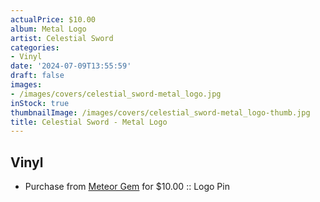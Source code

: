 ```yaml
---
actualPrice: $10.00
album: Metal Logo
artist: Celestial Sword
categories:
- Vinyl
date: '2024-07-09T13:55:59'
draft: false
images:
- /images/covers/celestial_sword-metal_logo.jpg
inStock: true
thumbnailImage: /images/covers/celestial_sword-metal_logo-thumb.jpg
title: Celestial Sword - Metal Logo
---
```


## Vinyl
* Purchase from [Meteor Gem](https://meteor-gem.com/products/celestial-sword-metal-logo-pin) for $10.00 :: Logo Pin
